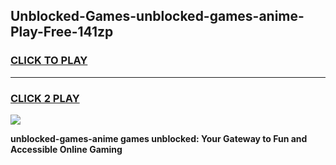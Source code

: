 
## Unblocked-Games-unblocked-games-anime-Play-Free-141zp
<h3>
<a href="https://premium76.site?title=unblocked-games-anime&ref=20A">CLICK TO PLAY</a></h3>
<hr>

<h3>
<a href="https://premium76.site?title=unblocked-games-anime&ref=20A">CLICK 2 PLAY</a>
  
</h3>

<a href="https://premium76.site?title=unblocked-games-anime&ref=20A"><img src="https://clearcache.store/games.png"></a>


**unblocked-games-anime games unblocked: Your Gateway to Fun and Accessible Online Gaming**

